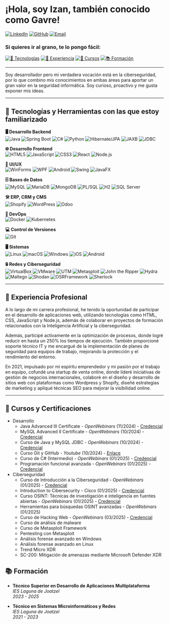 # ¡Hola, soy Izan, también conocido como Gavre!
[![LinkedIn](https://img.shields.io/badge/LinkedIn-0077B5?style=flat&logo=linkedin&logoColor=white&labelColor=0077B5)](https://www.linkedin.com/in/gdfizan/)
[![GitHub](https://img.shields.io/badge/GitHub-100000?style=flat&logo=github&logoColor=white&labelColor=100000)](https://github.com/g4vr3)
[![Email](https://img.shields.io/badge/Email-D14836?style=flat&logo=gmail&logoColor=white&labelColor=D14836)](mailto:gdfizan@gmail.com)

### Si quieres ir al grano, te lo pongo fácil:
[![🚀 Tecnologías](https://img.shields.io/badge/Tecnologías%20y%20Herramientas-%F0%9F%9A%80-blue)](#-tecnologías-y-herramientas-con-las-que-estoy-familiarizado)
[![💼 Experiencia](https://img.shields.io/badge/Experiencia%20Profesional-%F0%9F%92%BC-green)](#-experiencia-profesional)
[![📜 Cursos](https://img.shields.io/badge/Cursos%20y%20Certificaciones-%F0%9F%93%9C-yellow)](#-cursos-y-certificaciones)
[![📚 Formación](https://img.shields.io/badge/Formación-%F0%9F%93%9A-red)](#-formación)  

  
---

Soy desarrollador pero mi verdadera vocación está en la ciberseguridad, por lo que combino mis conocimientos en ambas áreas para aportar un gran valor en la seguridad informática.
Soy curioso, proactivo y me gusta exponer mis ideas.

---

## 🚀 Tecnologías y Herramientas con las que estoy familiarizado

**🖥️ Desarrollo Backend**  
![Java](https://img.shields.io/badge/java-%23ED8B00.svg?style=flat&logo=openjdk&logoColor=white) ![Spring Boot](https://img.shields.io/badge/Spring_Boot-6DB33F?style=flat&logo=spring-boot&logoColor=white) ![C#](https://img.shields.io/badge/C%23-68217A?style=flat&logo=dotnet&logoColor=white) ![Python](https://img.shields.io/badge/Python-3776AB?style=flat&logo=python&logoColor=white) ![Hibernate/JPA](https://img.shields.io/badge/Hibernate-JPA-59666C?style=flat&logo=hibernate&labelColor=003545&logoColor=white) ![JAXB](https://img.shields.io/badge/JAXB-003A56?style=flat&logo=java&logoColor=white) ![JDBC](https://img.shields.io/badge/JDBC-007396?style=flat&logo=java&logoColor=white)

**🌐 Desarrollo Frontend**  
![HTML5](https://img.shields.io/badge/HTML5-E34F26?style=flat&logo=html5&logoColor=white) ![JavaScript](https://img.shields.io/badge/JavaScript-323330?style=flat&logo=javascript&logoColor=F7DF1E) ![CSS3](https://img.shields.io/badge/CSS3-1572B6?style=flat&logo=css3&logoColor=white) ![React](https://img.shields.io/badge/React-20232A?style=flat&logo=react&logoColor=61DAFB) ![Node.js](https://img.shields.io/badge/Node.js-339933?style=flat&logo=nodedotjs&logoColor=white)

**📱 UI/UX**  
![WinForms](https://img.shields.io/badge/WinForms-512BD4?style=flat&logo=dotnet&logoColor=white) ![WPF](https://img.shields.io/badge/WPF-0C54C2?style=flat&logo=.net&labelColor=512BD4&logoColor=white) ![Android](https://img.shields.io/badge/Android-3DDC84?style=flat&logo=android&logoColor=white) ![Swing](https://img.shields.io/badge/Swing-8B1A1A?style=flat&logo=java&logoColor=white) ![JavaFX](https://img.shields.io/badge/JavaFX-25B8A1?style=flat&logo=java&logoColor=white)

**🗄️ Bases de Datos**  
![MySQL](https://img.shields.io/badge/MySQL-005C84?style=flat&logo=mysql&logoColor=white) ![MariaDB](https://img.shields.io/badge/MariaDB-003545?style=flat&logo=mariadb&logoColor=white) ![MongoDB](https://img.shields.io/badge/MongoDB-47A248?style=flat&logo=mongodb&logoColor=white) ![PL/SQL](https://img.shields.io/badge/PL/SQL-F80000?style=flat&logo=Oracle&logoColor=white) ![H2](https://img.shields.io/badge/H2-5D9B5D?style=flat&logo=java&logoColor=white) ![SQL Server](https://img.shields.io/badge/SQL_Server-CC2927?style=flat&logo=windows&logoColor=white)

**🛠️ ERP, CRM y CMS**  
![Shopify](https://img.shields.io/badge/Shopify-96BF48?style=flat&logo=shopify&logoColor=white) ![WordPress](https://img.shields.io/badge/WordPress-21759B?style=flat&logo=wordpress&logoColor=white) ![Odoo](https://img.shields.io/badge/Odoo-512BD4?style=flat&logo=odoo&logoColor=white)

**🚀 DevOps**  
![Docker](https://img.shields.io/badge/Docker-2496ED?style=flat&logo=docker&logoColor=white) ![Kubernetes](https://img.shields.io/badge/Kubernetes-326CE5?style=flat&logo=kubernetes&logoColor=white)

**💻 Control de Versiones**  
![Git](https://img.shields.io/badge/Git-F05032?style=flat&logo=git&logoColor=white)

**🖥️ Sistemas**  
![Linux](https://img.shields.io/badge/Linux-FCC624?style=flat&logo=linux&logoColor=white) ![macOS](https://img.shields.io/badge/macOS-000000?style=flat&logo=apple&logoColor=white) ![Windows](https://img.shields.io/badge/Windows-00A4EF?style=flat&logo=windows&logoColor=white) ![iOS](https://img.shields.io/badge/iOS-000000?style=flat&logo=apple&logoColor=white) ![Android](https://img.shields.io/badge/Android-3DDC84?style=flat&logo=android&logoColor=white)

**🔒 Redes y Ciberseguridad**  
![VirtualBox](https://img.shields.io/badge/VirtualBox-183A61?style=flat&logo=virtualbox&logoColor=white) ![VMware](https://img.shields.io/badge/VMware-607078?style=flat&logo=vmware&logoColor=white) ![UTM](https://img.shields.io/badge/UTM_Virtualization-FF6600?style=flat&logo=security&logoColor=white) ![Metasploit](https://img.shields.io/badge/Metasploit-EE3B3B?style=flat&logo=metasploit&logoColor=white) ![John the Ripper](https://img.shields.io/badge/John_the_Ripper-EE3B3B?style=flat&logo=security&logoColor=white) ![Hydra](https://img.shields.io/badge/Hydra-00979D?style=flat&logo=security&logoColor=white) ![Maltego](https://img.shields.io/badge/Maltego-1E1E1E?style=flat&logo=maltego&logoColor=white) ![Shodan](https://img.shields.io/badge/Shodan-FF0000?style=flat&logo=shodan&logoColor=white) ![OSRFramework](https://img.shields.io/badge/OSRFramework-000000?style=flat&logo=security&logoColor=white) ![Sherlock](https://img.shields.io/badge/Sherlock-800080?style=flat&logo=security&logoColor=white)  


---

## 💼 Experiencia Profesional

A lo largo de mi carrera profesional, he tenido la oportunidad de participar en el desarrollo de aplicaciones web, utilizando tecnologías como HTML, CSS, JavaScript y Node.js, además de colaborar en proyectos de formación relacionados con la Inteligencia Artificial y la ciberseguridad.

Además, participé activamente en la optimización de procesos, donde logré reducir en hasta un 250% los tiempos de ejecución. 
También proporcioné soporte técnico IT y me encargué de la implementación de planes de seguridad para equipos de trabajo, mejorando la protección y el rendimiento del entorno. 

En 2021, impulsado por mi espíritu emprendedor y mi pasión por el trabajo en equipo, cofundé una startup de venta online, donde lideré iniciativas de gestión de negocios internacionales, colaboré en el diseño y desarrollo de sitios web con plataformas como Wordpress y Shopify, diseñé estrategias de marketing y apliqué técnicas SEO para mejorar la visibilidad online.

---

## 📜 Cursos y Certificaciones 
- Desarrollo
  - Java Advanced III Certificate - _OpenWebinars_ (11/2024) - [Credencial](https://openwebinars.net/cert/WkC3)
  - MySQL Advanced II Certificate - _OpenWebinars_ (10/2024) - [Credencial](https://openwebinars.net/cert/Ctww)
  - Curso de Java y MySQL JDBC - _OpenWebinars_ (10/2024) - [Credencial](https://openwebinars.net/cert/1K1h)
  - Curso Git y GitHub - _Youtube_ (10/2024) - [Enlace](https://www.youtube.com/watch?v=niPExbK8lSw&ab_channel=midulive)
  - Curso de C# (Intermedio) - _OpenWebinars_ (01/2025) - [Credencial](https://openwebinars.net/cert/BdBS)
  - Programación funcional avanzada - _OpenWebinars_ (01/2025) - [Credencial](https://openwebinars.net/cert/NaBn)
- Ciberseguridad
  - Curso de Introducción a la Ciberseguridad - _OpenWebinars_ (01/2025) - [Credencial](https://openwebinars.net/cert/sg0C)
  - Introduction to Cibersecurity - _Cisco_ (01/2025) - [Credencial](https://www.credly.com/badges/27667e8c-1764-4586-83c1-b9b0ac711305/linked_in_profile)
  - Curso OSINT: Técnicas de investigación e inteligencia en fuentes abiertas - _OpenWebinars_ (01/2025) - [Credencial](https://openwebinars.net/cert/pyyL)
  - Herramientas para búsquedas OSINT avanzadas - _OpenWebinars_ (01/2025)
  - Curso de Hacking Web - _OpenWebinars_ (03/2025) - [Credencial](https://openwebinars.net/cert/7ZZl)
  - Curso de análisis de malware
  - Curso de Metasploit Framework 
  - Pentesting con Metasploit 
  - Análisis forense avanzado en Windows
  - Análisis forense avanzado en Linux
  - Trend Micro XDR
  - SC-200: Mitigación de amenazas mediante Microsoft Defender XDR


## 📚 Formación

- **Técnico Superior en Desarrollo de Aplicaciones Multiplataforma**  
  _IES Laguna de Joatzel_  
  _2023 - 2025_

- **Técnico en Sistemas Microinformáticos y Redes**  
  _IES Laguna de Joatzel_  
  _2021 - 2023_
